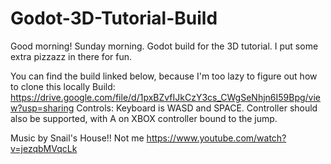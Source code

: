 # Godot-3D-Tutorial-Build

Good morning! Sunday morning. Godot build for the 3D tutorial. I put some extra pizzazz in there for fun.

You can find the build linked below, because I'm too lazy to figure out how to clone this locally
Build: https://drive.google.com/file/d/1pxBZvfIJkCzY3cs_CWgSeNhjn6I59Bpg/view?usp=sharing
Controls:
Keyboard is WASD and SPACE.
Controller should also be supported, with A on XBOX controller bound to the jump.

Music by Snail's House!! Not me
https://www.youtube.com/watch?v=jezqbMVqcLk 

